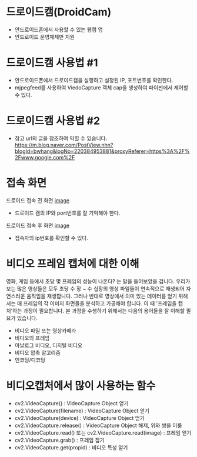 # 드로이드캠(DroidCam)
- 안드로이드폰에서 사용할 수 있는 웹캠 앱
- 안드로이드 운영체제만 지원

# 드로이드캠 사용법 #1
- 안드로이드폰에서 드로이드캠을 실행하고 설정된 IP, 포트번호를 확인한다.
- mjpegfeed를 사용하여 ViedoCapture 객체 cap을 생성하여 파이썬에서 제어할 수 있다.

# 드로이드캠 사용법 #2
- 참고 url의 글을 참조하여 익힐 수 있습니다.
  https://m.blog.naver.com/PostView.nhn?blogId=bwhang&logNo=220384953881&proxyReferer=https%3A%2F%2Fwww.google.com%2F

# 접속 화면
드로이드 접속 전 화면
[image](./droi1.jpg)
- 드로이드 캠의 IP와 port번호를 잘 기억해야 한다.

드로이드 접속 후 화면 
[image](./droid2.jpg)
- 접속자의 ip번호를 확인할 수 있다.


# 비디오 프레임 캡처에 대한 이해
영화, 게임 등에서 초당 몇 프레임의 성능이 나온다? 는 말을 들어보았을 겁니다. 
우리가 보는 많은 영상들은 모두 초당 수 장 ~ 수 십장의 영상 파일들이 연속적으로 재생되어 자연스러운 움직임을 재생합니다. 그러나 반대로 영상에서 의미 있는 데이터를 얻기 위해서는 매 프레임의 각 이미지 화면들을 분석하고 가공해야 합니다. 이 때 '프레임을 캡처'하는 과정이 필요합니다.
본 과정을 수행하기 위해서는 다음의 용어들을 잘 이해할 필요가 있습니다.
- 비디오 파일 또는 영상카메라
- 비디오의 프레임
- 아날로그 비디오, 디지털 비디오
- 비디오 압축 알고리즘
- 인코딩/디코딩

# 비디오캡처에서 많이 사용하는 함수
- cv2.VideoCapture() : VideoCapture Object 얻기
- cv2.VideoCapture(filename) : VideoCapture Object 얻기
- cv2.VideoCapture(device) : VideoCapture Object 얻기
- cv2.VideoCapture.release() : VideoCapture Object 해제, 위와 쌍을 이룸
- cv2.VideoCapture.read() 또는 cv2.VideoCapture.read(image) : 프레임 얻기
- cv2.VideoCapture.grab() : 프레임 잡기
- cv2.VideoCapture.get(propid) : 비디오 특성 얻기

